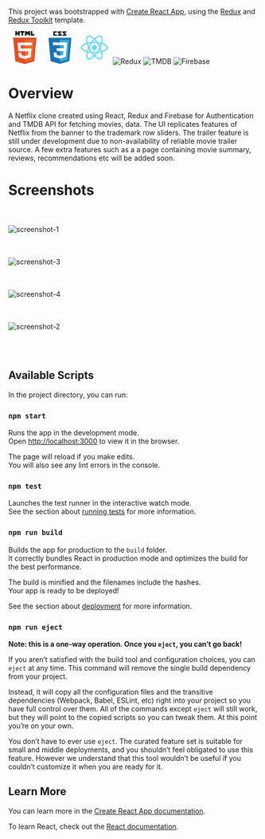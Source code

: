 This project was bootstrapped with [Create React App](https://github.com/facebook/create-react-app), using the [Redux](https://redux.js.org/) and [Redux Toolkit](https://redux-toolkit.js.org/) template.

<p>
<img  alt="HTML5" width="66px" src="https://raw.githubusercontent.com/github/explore/80688e429a7d4ef2fca1e82350fe8e3517d3494d/topics/html/html.png" />
<img  alt="CSS3" width="66x" src="https://raw.githubusercontent.com/github/explore/80688e429a7d4ef2fca1e82350fe8e3517d3494d/topics/css/css.png" />
<img  alt="React" width="66px" src="https://raw.githubusercontent.com/github/explore/80688e429a7d4ef2fca1e82350fe8e3517d3494d/topics/react/react.png" />
<img  alt="Redux" width="84px" src="https://upload.wikimedia.org/wikipedia/commons/4/49/Redux.png" />
<img  alt="TMDB" width="66px" src="https://cdn-images-1.medium.com/max/1200/1*vIR7iO-1GnY2xYxL6NiYkw.png" />
<img  alt="Firebase" width="66px" src="https://img.icons8.com/color/452/firebase.png" />
</p>

# Overview 
A Netflix clone created using React, Redux and Firebase for Authentication and TMDB API for fetching movies, data. The UI replicates features of Netflix from the banner to the trademark row sliders. The trailer feature is still under development due to non-availability of reliable movie trailer source. A few extra features such as a a page containing movie summary, reviews, recommendations etc will be added soon.

# Screenshots 
<br><br>
![screenshot-1](https://user-images.githubusercontent.com/56267419/128616587-95b1987a-a546-4e5f-8ad5-7dcafc88ee35.png)

<br><br>
![screenshot-3](https://user-images.githubusercontent.com/56267419/128616609-7b9fd5a6-1054-4217-9284-47906c3f14bc.png)

<br><br>
![screenshot-4](https://user-images.githubusercontent.com/56267419/128616615-a006dde6-234a-4bbb-b039-49d934b4a2ed.png)

<br><br>
![screenshot-2](https://user-images.githubusercontent.com/56267419/128616598-76f59e97-57c2-4196-be10-161aa5d69d65.png)


<br><br>
## Available Scripts

In the project directory, you can run:

### `npm start`

Runs the app in the development mode.<br />
Open [http://localhost:3000](http://localhost:3000) to view it in the browser.

The page will reload if you make edits.<br />
You will also see any lint errors in the console.

### `npm test`

Launches the test runner in the interactive watch mode.<br />
See the section about [running tests](https://facebook.github.io/create-react-app/docs/running-tests) for more information.

### `npm run build`

Builds the app for production to the `build` folder.<br />
It correctly bundles React in production mode and optimizes the build for the best performance.

The build is minified and the filenames include the hashes.<br />
Your app is ready to be deployed!

See the section about [deployment](https://facebook.github.io/create-react-app/docs/deployment) for more information.

### `npm run eject`

**Note: this is a one-way operation. Once you `eject`, you can’t go back!**

If you aren’t satisfied with the build tool and configuration choices, you can `eject` at any time. This command will remove the single build dependency from your project.

Instead, it will copy all the configuration files and the transitive dependencies (Webpack, Babel, ESLint, etc) right into your project so you have full control over them. All of the commands except `eject` will still work, but they will point to the copied scripts so you can tweak them. At this point you’re on your own.

You don’t have to ever use `eject`. The curated feature set is suitable for small and middle deployments, and you shouldn’t feel obligated to use this feature. However we understand that this tool wouldn’t be useful if you couldn’t customize it when you are ready for it.

## Learn More

You can learn more in the [Create React App documentation](https://facebook.github.io/create-react-app/docs/getting-started).

To learn React, check out the [React documentation](https://reactjs.org/).
